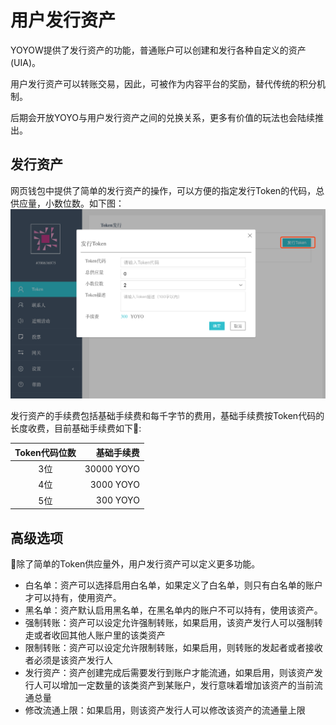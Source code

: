# 用户发行资产

YOYOW提供了发行资产的功能，普通账户可以创建和发行各种自定义的资产(UIA)。

用户发行资产可以转账交易，因此，可被作为内容平台的奖励，替代传统的积分机制。

后期会开放YOYO与用户发行资产之间的兑换关系，更多有价值的玩法也会陆续推出。

## 发行资产
网页钱包中提供了简单的发行资产的操作，可以方便的指定发行Token的代码，总供应量，小数位数。如下图：
![发行资产](../images/asset/create_asset.png)

发行资产的手续费包括基础手续费和每千字节的费用，基础手续费按Token代码的长度收费，目前基础手续费如下:

| Token代码位数 | 基础手续费 | 
| :------: | ------: |
| 3位 | 30000 YOYO | 
| 4位 | 3000 YOYO | 
| 5位 | 300 YOYO | 

## 高级选项
除了简单的Token供应量外，用户发行资产可以定义更多功能。

- 白名单：资产可以选择启用白名单，如果定义了白名单，则只有白名单的账户才可以持有，使用资产。
- 黑名单：资产默认启用黑名单，在黑名单内的账户不可以持有，使用该资产。
- 强制转账：资产可以设定允许强制转账，如果启用，该资产发行人可以强制转走或者收回其他人账户里的该类资产
- 限制转账：资产可以设定允许限制转账，如果启用，则转账的发起者或者接收者必须是该资产发行人
- 发行资产：资产创建完成后需要发行到账户才能流通，如果启用，则该资产发行人可以增加一定数量的该类资产到某账户，发行意味着增加该资产的当前流通总量
- 修改流通上限：如果启用，则该资产发行人可以修改该资产的流通量上限

